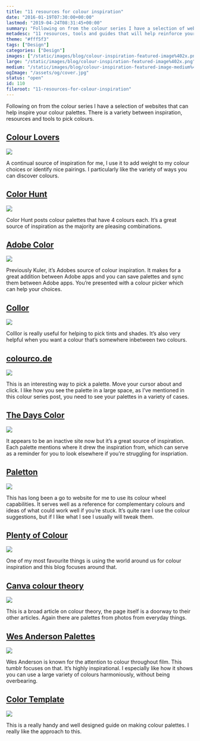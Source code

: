 ```yaml
---
title: "11 resources for colour inspiration"
date: "2016-01-19T07:30:00+00:00"
lastmod: "2019-04-24T08:31:45+00:00"
summary: "Following on from the colour series I have a selection of websites that can help inspire your colour palettes. There is a variety between inspiration, resources and tools to pick colours."
metadesc: "11 resources, tools and guides that will help reinforce your colour knowledge."
theme: "#fff5f3"
tags: ["Design"]
categories: ["Design"]
images: ["/static/images/blog/colour-inspiration-featured-image%402x.png"]
large: "/static/images/blog/colour-inspiration-featured-image%402x.png"
medium: "/static/images/blog/colour-inspiration-featured-image-medium%402x.png"
ogImage: "/assets/og/cover.jpg"
status: "open"
id: 110
fileroot: "11-resources-for-colour-inspiration"
---
```


Following on from the colour series I have a selection of websites that can help inspire your colour palettes. There is a variety between inspiration, resources and tools to pick colours.

## [Colour Lovers](http://colourlovers.com)
[<Image src="/static/images/blog/cr-colourlovers.png" width={738} height={492} />](http://colourlovers.com)

A continual source of inspiration for me, I use it to add weight to my colour choices or identify nice pairings. I particularly like the variety of ways you can discover colours.

## [Color Hunt](http://colorhunt.co)
[<Image src="/static/images/blog/cr-colorhunt.png" width={738} height={492} />](http://colorhunt.com)

Color Hunt posts colour palettes that have 4 colours each. It’s a great source of inspiration as the majority are pleasing combinations.

## [Adobe Color](https://color.adobe.com)
[<Image src="/static/images/blog/cr-adobe.png" width={738} height={492} />](https://color.adobe.com)

Previously Kuler, it’s Adobes source of colour inspiration. It makes for a great addition between Adobe apps and you can save palettes and sync them between Adobe apps. You’re presented with a colour picker which can help your choices.

## [Collor](http://colllor.com)
[<Image src="/static/images/blog/cr-colllor.png" width={738} height={492} />](http://colllor.com)

Colllor is really useful for helping to pick tints and shades. It’s also very helpful when you want a colour that’s somewhere inbetween two colours.

## [colourco.de](http://colourco.de/)
[<Image src="/static/images/blog/cr-colourcode.png" width={738} height={492} />](http://colourco.de)

This is an interesting way to pick a palette. Move your cursor about and click. I like how you see the palette in a large space, as I’ve mentioned in this colour series post, you need to see your palettes in a variety of cases.

## [The Days Color](http://thedayscolor.com/)
[<Image src="/static/images/blog/cr-thedayscolor.png" width={738} height={492} />](http://thedayscolor.com/)

It appears to be an inactive site now but it’s a great source of inspiration. Each palette mentions where it drew the inspiration from, which can serve as a reminder for you to look elsewhere if you’re struggling for inspriation.

## [Paletton](http://paletton.com/)
[<Image src="/static/images/blog/cr-paletton.png" width={738} height={492} />](http://paletton.com/)

This has long been a go to website for me to use its colour wheel capabilities. It serves well as a reference for complementary colours and ideas of what could work well if you’re stuck. It’s quite rare I use the colour suggestions, but if I like what I see I usually will tweak them.

## [Plenty of Colour](http://plentyofcolour.com/)
[<Image src="/static/images/blog/cr-plentyofcolour.png" width={738} height={492} />](http://plentyofcolour.com/)

One of my most favourite things is using the world around us for colour inspiration and this blog focuses around that.

## [Canva colour theory](https://www.canva.com/colors/color-wheel/)
[<Image src="/static/images/blog/cr-canva.png" width={738} height={492} />](https://www.canva.com/colors/color-wheel/)

This is a broad article on colour theory, the page itself is a doorway to their other articles. Again there are palettes from photos from everyday things.

## [Wes Anderson Palettes](http://wesandersonpalettes.tumblr.com)
[<Image src="/static/images/blog/cr-wesanderson.png" width={738} height={492} />](http://wesandersonpalettes.tumblr.com)

Wes Anderson is known for the attention to colour throughout film. This tumblr focuses on that. It’s highly inspirational. I especially like how it shows you can use a large variety of colours harmoniously, without being overbearing.

## [Color Template](http://rocket-design.fr/color-template/)
[<Image src="/static/images/blog/cr-colortemplate.png" width={738} height={492} />](http://rocket-design.fr/color-template/)

This is a really handy and well designed guide on making colour palettes. I really like the approach to this.

